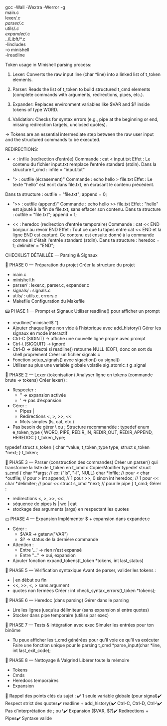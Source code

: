 gcc -Wall -Wextra -Werror -g \
	main.c \
	lexer/*.c \
	parser/*.c \
	utils/*.c \
	expander/*.c \
	../Libft/*.c \
	-Iincludes \
	-o minishell \
	-lreadline


Token usage in Minishell parsing process:

1. Lexer:
   Converts the raw input line (char *line) into a linked list of t_token elements.

2. Parser:
   Reads the list of t_token to build structured t_cmd elements
   (complete commands with arguments, redirections, pipes, etc.).

3. Expander:
   Replaces environment variables like $VAR and $? inside tokens of type WORD.

4. Validation:
   Checks for syntax errors (e.g., pipe at the beginning or end, missing redirection targets, unclosed quotes).

-> Tokens are an essential intermediate step between the raw user input and the structured commands to be executed.

REDIRECTIONS:

- < : infile (redirection d’entrée)
Commande : cat < input.txt
Effet : Le contenu du fichier input.txt remplace l’entrée standard (stdin).
Dans la structure t_cmd :  infile = "input.txt"

- "> : outfile (écrasement)"
Commande : echo hello > file.txt
Effet : Le texte "hello" est écrit dans file.txt, en écrasant le contenu précédent.

Dans ta structure : outfile = "file.txt";  append = 0;

- ">> : outfile (append)"
Commande : echo hello >> file.txt
Effet : "hello" est ajouté à la fin de file.txt, sans effacer son contenu.
Dans ta structure : outfile = "file.txt";  append = 1;

- << : heredoc (redirection d’entrée temporaire)
Commande : cat << END bonjour au revoir END
Effet : Tout ce que tu tapes entre cat << END et la ligne END est capturé.
Ce contenu est ensuite donné à la commande comme si c'était l'entrée standard (stdin).
Dans ta structure : heredoc = 1;  delimiter = "END";


CHECKLIST DÉTAILLÉE — Parsing & Signaux

🧱 PHASE 0 — Préparation du projet
Créer la structure du projet
* main.c
* minishell.h
* parser/ : lexer.c, parser.c, expander.c
* signals/ : signals.c
* utils/ : utils.c, errors.c
* Makefile
Configuration du Makefile

📟 PHASE 1 — Prompt et Signaux
Utiliser readline() pour afficher un prompt
* readline("minishell$ ")
* Ajouter chaque ligne non vide à l’historique avec add_history()
Gérer les signaux en mode interactif
* Ctrl-C (SIGINT) → affiche une nouvelle ligne propre avec prompt
* Ctrl-\ (SIGQUIT) → ignoré
* Ctrl-D → détecté si readline() retourne NULL (EOF), donc on sort du shell proprement
Créer un fichier signals.c
* Fonction setup_signals() avec sigaction() ou signal()
* Utiliser au plus une variable globale volatile sig_atomic_t g_signal

🧠 PHASE 2 — Lexer (tokenisation)
Analyser ligne en tokens (commande brute → tokens)
Créer lexer() :
* Respecter :
    * " → expansion activée
    * ' → pas d’expansion
* Gérer :
    * Pipes |
    * Redirections <, >, >>, <<
    * Mots simples (ls, cat, etc.)
* Pas besoin de gérer \ ou ;
Structure recommandée :
typedef enum e_token_type {
  WORD, PIPE, REDIR_IN, REDIR_OUT, REDIR_APPEND, HEREDOC
} t_token_type;

typedef struct s_token {
  char *value;
  t_token_type type;
  struct s_token *next;
} t_token;

🧱 PHASE 3 — Parser (construction des commandes)
Créer un parser() qui transforme la liste de t_token en t_cmd
c
CopierModifier
typedef struct s_cmd {
  char **args; // ex: {"ls", "-l", NULL}
  char *infile;     // pour <
  char *outfile;    // pour >
  int   append;     // 1 pour >>, 0 sinon
  int   heredoc;    // 1 pour <<
  char *delimiter;  // pour <<
  struct s_cmd *next; // pour le pipe
} t_cmd;
Gérer :
* redirections <, >, >>, <<
* séquence de pipes ls | wc | cat
* stockage des arguments (args) en respectant les quotes

💵 PHASE 4 — Expansion
Implémenter $ + expansion dans expander.c
* Gérer :
    * $VAR → getenv("VAR")
    * $? → status de la dernière commande
* Attention :
    * Entre '...' → rien n’est expansé
    * Entre "..." → oui, expansion
* Ajouter fonction expand_tokens(t_token *tokens, int last_status)

📜 PHASE 5 — Vérification syntaxique
 Avant de parser, valider les tokens :
* | en début ou fin
* <<, >>, <, > sans argument
* quotes non fermées
Créer : int check_syntax_errors(t_token *tokens);

💬 PHASE 6 — Heredoc (dans parsing)
 Gérer dans le parsing
* Lire les lignes jusqu’au délimiteur (sans expansion si entre quotes)
* Stocker dans pipe temporaire (utilisé par exec)

🧪 PHASE 7 — Tests & intégration avec exec
 Simuler les entrées pour ton binôme
* Tu peux afficher les t_cmd générées pour qu’il voie ce qu’il va exécuter
 Faire une fonction unique pour le parsing
t_cmd *parse_input(char *line, int last_exit_code);

🧽 PHASE 8 — Nettoyage & Valgrind
Libérer toute la mémoire
* Tokens
* Cmds
* Heredocs temporaires
* Expansion

🧠 Rappel des points clés du sujet :
✔️ 1 seule variable globale (pour signal)✔️ Respect strict des quotes✔️ readline + add_history()✔️ Ctrl-C, Ctrl-D, Ctrl-\✔️ Pas d’interprétation de ; ou \✔️ Expansion ($VAR, $?)✔️ Redirections + Pipes✔️ Syntaxe valide
